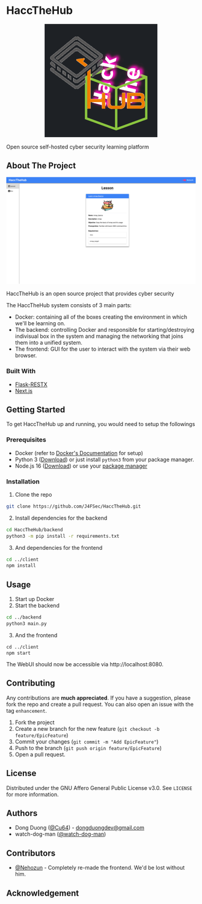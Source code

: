 # HaccTheHub
<div align="center">
<img src="images/logo.png" alt="Logo" width="300" 
height="300">
</div>

Open source self-hosted cyber security learning platform

## About The Project
![](./images/home.png)

HaccTheHub is an open source project that provides cyber security

The HaccTheHub system consists of 3 main parts:
* Docker: containing all of the boxes creating the environment in which we'll be learning on.
* The backend: controlling Docker and responsible for starting/destroying indivisual box in the system and managing the networking that joins them into a unified system.
* The frontend: GUI for the user to interact with the system via their web browser.
### Built With
* [Flask-RESTX](https://github.com/python-restx/flask-restx)
* [Next.js](https://nextjs.org/)

## Getting Started

To get HaccTheHub up and running, you would need to setup the followings

### Prerequisites

* Docker (refer to [Docker's Documentation](https://docs.docker.com/get-docker/) for setup)
* Python 3 ([Download](https://www.python.org/downloads/)) or just install `python3` from your package manager.
* Node.js 16 ([Download](https://nodejs.org/en/download/)) or use your [package manager](https://nodejs.org/en/download/package-manager/)


### Installation
1. Clone the repo
```sh
git clone https://github.com/J4FSec/HaccTheHub.git
```
2. Install dependencies for the backend
```sh
cd HaccTheHub/backend
python3 -m pip install -r requirements.txt
```
3. And dependencies for the frontend
```sh
cd ../client
npm install
```

## Usage
1. Start up Docker
2. Start the backend
```sh
cd ../backend
python3 main.py
```
3. And the frontend
```
cd ../client
npm start
```

The WebUI should now be accessible via http://localhost:8080.

## Contributing
Any contributions are **much appreciated**. If you have a suggestion, please fork the repo and create a pull request. You can also open an issue with the tag `enhancement`.

1. Fork the project
2. Create a new branch for the new feature (`git checkout -b feature/EpicFeature`)
3. Commit your changes (`git commit -m "Add EpicFeature"`)
4. Push to the branch (`git push origin feature/EpicFeature`)
5. Open a pull request.

## License
Distributed under the GNU Affero General Public License v3.0. See `LICENSE` for more information.

## Authors
* Dong Duong ([@Cu64](https://github.com/Cu64/)) - dongduongdev@gmail.com
* watch-dog-man ([@watch-dog-man](https://github.com/watch-dog-man))

## Contributors
* [@Nehozun](https://github.com/Nehozun) - Completely re-made the frontend. We'd be lost without him.

## Acknowledgement
